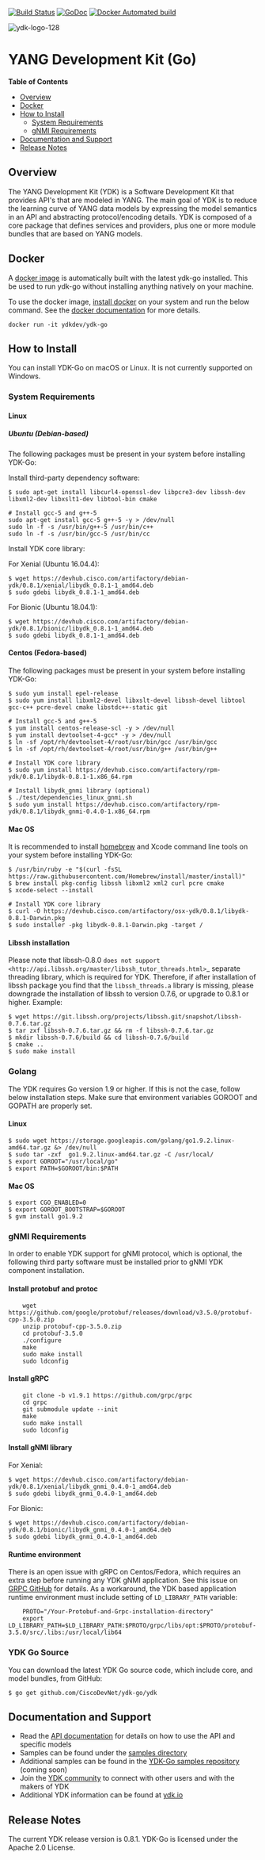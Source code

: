 [![Build Status](https://travis-ci.org/CiscoDevNet/ydk-go.svg?branch=master)](https://travis-ci.org/CiscoDevNet/ydk-go)
[![GoDoc](https://godoc.org/github.com/CiscoDevNet/ydk-go?status.svg)](https://godoc.org/github.com/CiscoDevNet/ydk-go)
[![Docker Automated build](https://img.shields.io/docker/automated/jrottenberg/ffmpeg.svg)](https://hub.docker.com/r/ydkdev/ydk-go/)

![ydk-logo-128](https://cloud.githubusercontent.com/assets/16885441/24175899/2010f51e-0e56-11e7-8fb7-30a9f70fbb86.png)

# YANG Development Kit (Go)

<!-- START doctoc generated TOC please keep comment here to allow auto update -->
<!-- DON'T EDIT THIS SECTION, INSTEAD RE-RUN doctoc TO UPDATE -->
**Table of Contents**

- [Overview](#overview)
- [Docker](#docker)
- [How to Install](#how-to-install)
  - [System Requirements](#system-requirements)
  - [gNMI Requirements](#gnmi-requirements)
- [Documentation and Support](#documentation-and-support)
- [Release Notes](#release-notes)

<!-- END doctoc generated TOC please keep comment here to allow auto update -->

## Overview

The YANG Development Kit (YDK) is a Software Development Kit that provides API's that are modeled in YANG. The main goal of YDK is to reduce the learning curve of YANG data models by expressing the model semantics in an API and abstracting protocol/encoding details.  YDK is composed of a core package that defines services and providers, plus one or more module bundles that are based on YANG models.  

## Docker
A [docker image](https://docs.docker.com/engine/reference/run/) is automatically built with the latest ydk-go installed. This be used to run ydk-go without installing anything natively on your machine.

To use the docker image, [install docker](https://docs.docker.com/install/) on your system and run the below command. See the [docker documentation](https://docs.docker.com/engine/reference/run/) for more details.

```
docker run -it ydkdev/ydk-go
```

## How to Install

You can install YDK-Go on macOS or Linux.  It is not currently supported on Windows.

### System Requirements
#### Linux
##### Ubuntu (Debian-based)

The following packages must be present in your system before installing YDK-Go:

Install third-party dependency software:

```
$ sudo apt-get install libcurl4-openssl-dev libpcre3-dev libssh-dev libxml2-dev libxslt1-dev libtool-bin cmake

# Install gcc-5 and g++-5
sudo apt-get install gcc-5 g++-5 -y > /dev/null
sudo ln -f -s /usr/bin/g++-5 /usr/bin/c++
sudo ln -f -s /usr/bin/gcc-5 /usr/bin/cc
```

Install YDK core library:

For Xenial (Ubuntu 16.04.4):

```
$ wget https://devhub.cisco.com/artifactory/debian-ydk/0.8.1/xenial/libydk_0.8.1-1_amd64.deb
$ sudo gdebi libydk_0.8.1-1_amd64.deb
```

For Bionic (Ubuntu 18.04.1):

```
$ wget https://devhub.cisco.com/artifactory/debian-ydk/0.8.1/bionic/libydk_0.8.1-1_amd64.deb
$ sudo gdebi libydk_0.8.1-1_amd64.deb
```

#### Centos (Fedora-based)

The following packages must be present in your system before installing YDK-Go:

```
$ sudo yum install epel-release
$ sudo yum install libxml2-devel libxslt-devel libssh-devel libtool gcc-c++ pcre-devel cmake libstdc++-static git

# Install gcc-5 and g++-5
$ yum install centos-release-scl -y > /dev/null
$ yum install devtoolset-4-gcc* -y > /dev/null
$ ln -sf /opt/rh/devtoolset-4/root/usr/bin/gcc /usr/bin/gcc
$ ln -sf /opt/rh/devtoolset-4/root/usr/bin/g++ /usr/bin/g++

# Install YDK core library
$ sudo yum install https://devhub.cisco.com/artifactory/rpm-ydk/0.8.1/libydk-0.8.1-1.x86_64.rpm

# Install libydk_gnmi library (optional)
$ ./test/dependencies_linux_gnmi.sh
$ sudo yum install https://devhub.cisco.com/artifactory/rpm-ydk/0.8.1/libydk_gnmi-0.4.0-1.x86_64.rpm
```

#### Mac OS

It is recommended to install [homebrew](http://brew.sh) and Xcode command line tools on your system before installing YDK-Go:

```
$ /usr/bin/ruby -e "$(curl -fsSL https://raw.githubusercontent.com/Homebrew/install/master/install)"
$ brew install pkg-config libssh libxml2 xml2 curl pcre cmake
$ xcode-select --install

# Install YDK core library
$ curl -O https://devhub.cisco.com/artifactory/osx-ydk/0.8.1/libydk-0.8.1-Darwin.pkg
$ sudo installer -pkg libydk-0.8.1-Darwin.pkg -target /
```

#### Libssh installation

Please note that libssh-0.8.0 `does not support <http://api.libssh.org/master/libssh_tutor_threads.html>`_ separate threading library, 
which is required for YDK. Therefore, if after installation of libssh package you find that the `libssh_threads.a` library is missing, 
please downgrade the installation of libssh to version 0.7.6, or upgrade to 0.8.1 or higher. Example:

```
$ wget https://git.libssh.org/projects/libssh.git/snapshot/libssh-0.7.6.tar.gz
$ tar zxf libssh-0.7.6.tar.gz && rm -f libssh-0.7.6.tar.gz
$ mkdir libssh-0.7.6/build && cd libssh-0.7.6/build
$ cmake ..
$ sudo make install
```

### Golang

The YDK requires Go version 1.9 or higher. If this is not the case, follow below installation steps. Make sure that environment variables GOROOT and GOPATH are properly set.

#### Linux

```
$ sudo wget https://storage.googleapis.com/golang/go1.9.2.linux-amd64.tar.gz &> /dev/null
$ sudo tar -zxf  go1.9.2.linux-amd64.tar.gz -C /usr/local/
$ export GOROOT="/usr/local/go"
$ export PATH=$GOROOT/bin:$PATH
```

#### Mac OS

```
$ export CGO_ENABLED=0
$ export GOROOT_BOOTSTRAP=$GOROOT
$ gvm install go1.9.2
```

### gNMI Requirements

In order to enable YDK support for gNMI protocol, which is optional, the following third party software must be installed prior to gNMI YDK component installation.

#### Install protobuf and protoc

```
    wget https://github.com/google/protobuf/releases/download/v3.5.0/protobuf-cpp-3.5.0.zip
    unzip protobuf-cpp-3.5.0.zip
    cd protobuf-3.5.0
    ./configure
    make
    sudo make install
    sudo ldconfig
```

#### Install gRPC

```
    git clone -b v1.9.1 https://github.com/grpc/grpc
    cd grpc
    git submodule update --init
    make
    sudo make install
    sudo ldconfig
```

#### Install gNMI library

For Xenial:

```
$ wget https://devhub.cisco.com/artifactory/debian-ydk/0.8.1/xenial/libydk_gnmi_0.4.0-1_amd64.deb
$ sudo gdebi libydk_gnmi_0.4.0-1_amd64.deb
```

For Bionic:

```
$ wget https://devhub.cisco.com/artifactory/debian-ydk/0.8.1/bionic/libydk_gnmi_0.4.0-1_amd64.deb
$ sudo gdebi libydk_gnmi_0.4.0-1_amd64.deb
```

#### Runtime environment

There is an open issue with gRPC on Centos/Fedora, which requires an extra step before running any YDK gNMI application. 
See this issue on [GRPC GitHub](https://github.com/grpc/grpc/issues/10942#issuecomment-312565041) for details. 
As a workaround, the YDK based application runtime environment must include setting of `LD_LIBRARY_PATH` variable:

```
    PROTO="/Your-Protobuf-and-Grpc-installation-directory"
    export LD_LIBRARY_PATH=$LD_LIBRARY_PATH:$PROTO/grpc/libs/opt:$PROTO/protobuf-3.5.0/src/.libs:/usr/local/lib64
```

### YDK Go Source

You can download the latest YDK Go source code, which include core, and model bundles, from GitHub:

```
$ go get github.com/CiscoDevNet/ydk-go/ydk
```

## Documentation and Support
- Read the [API documentation](http://ydk.cisco.com/go/docs) for details on how to use the API and specific models
- Samples can be found under the [samples directory](https://github.com/CiscoDevNet/ydk-go/tree/master/samples)
- Additional samples can be found in the [YDK-Go samples repository](https://github.com/CiscoDevNet/ydk-go-samples) (coming soon)
- Join the [YDK community](https://communities.cisco.com/community/developer/ydk) to connect with other users and with the makers of YDK
- Additional YDK information can be found at [ydk.io](http://ydk.io)

## Release Notes


The current YDK release version is 0.8.1. YDK-Go is licensed under the Apache 2.0 License.
